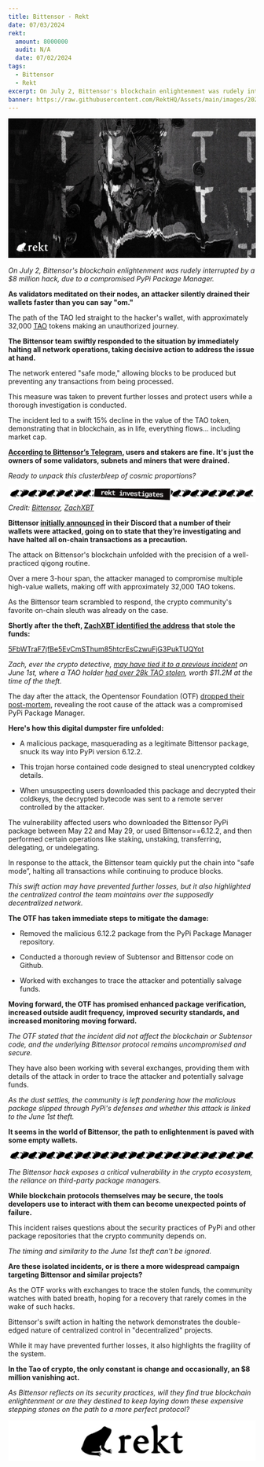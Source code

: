 ```yaml
---
title: Bittensor - Rekt
date: 07/03/2024
rekt:
  amount: 8000000
  audit: N/A
  date: 07/02/2024
tags:
  - Bittensor
  - Rekt
excerpt: On July 2, Bittensor's blockchain enlightenment was rudely interrupted by a $8 million hack, due to a compromised PyPi Package Manager. As validators meditated on their nodes, an attacker silently drained their wallets faster than you can say "om."
banner: https://raw.githubusercontent.com/RektHQ/Assets/main/images/2023/01/bittensor-header.png
---
```

![](https://raw.githubusercontent.com/RektHQ/Assets/main/images/2023/01/bittensor-header.png)










_On July 2, Bittensor's blockchain enlightenment was rudely interrupted by a $8 million hack, due to a compromised PyPi Package Manager._  
  
**As validators meditated on their nodes, an attacker silently drained their wallets faster than you can say "om."**

  

The path of the TAO led straight to the hacker's wallet, with approximately 32,000 [TAO](https://www.coingecko.com/en/coins/bittensor) tokens making an unauthorized journey.

  
**The Bittensor team swiftly responded to the situation by immediately halting all network operations, taking decisive action to address the issue at hand.**

  
The network entered "safe mode," allowing blocks to be produced but preventing any transactions from being processed.  
  
This measure was taken to prevent further losses and protect users while a thorough investigation is conducted.

  

The incident led to a swift 15% decline in the value of the TAO token, demonstrating that in blockchain, as in life, everything flows... including market cap.  
  
**[According to Bittensor’s Telegram](https://t.me/taobittensor/312157), users and stakers are fine. It's just the owners of some validators, subnets and miners that were drained.**

  
_Ready to unpack this clusterbleep of cosmic proportions?_

![](https://raw.githubusercontent.com/RektHQ/Assets/main/images/2021/09/rekt-investigates-linebreak.png)
_Credit: [Bittensor](https://blog.bittensor.com/bittnesor-community-update-july-3-2024-45661b1d542d), [ZachXBT  
](https://t.me/investigations/138)_

**Bittensor [initially announced](https://discord.com/channels/799672011265015819/830075335084474390/1257822050702069760) in their Discord that a number of their wallets were attacked, going on to state that they’re investigating and have halted all on-chain transactions as a precaution.**  
  
The attack on Bittensor's blockchain unfolded with the precision of a well-practiced qigong routine.  
  

Over a mere 3-hour span, the attacker managed to compromise multiple high-value wallets, making off with approximately 32,000 TAO tokens.  
  
As the Bittensor team scrambled to respond, the crypto community's favorite on-chain sleuth was already on the case.

  


**Shortly after the theft, [ZachXBT identified the address](https://t.me/investigations/138) that stole the funds:**

  
[5FbWTraF7jfBe5EvCmSThum85htcrEsCzwuFjG3PukTUQYot  
](https://x.taostats.io/account/5FbWTraF7jfBe5EvCmSThum85htcrEsCzwuFjG3PukTUQYot#transfers)

_Zach, ever the crypto detective, [may have tied it to a previous incident](https://t.me/investigations/131) on June 1st, where a TAO holder [had over 28k TAO stolen](https://x.taostats.io/extrinsic/3086433-0007), worth $11.2M at the time of the theft._  
  
The day after the attack, the Opentensor Foundation (OTF) [dropped their post-mortem](https://blog.bittensor.com/bittnesor-community-update-july-3-2024-45661b1d542d), revealing the root cause of the attack was a compromised PyPi Package Manager.  
  
**Here's how this digital dumpster fire unfolded:**

  

-   A malicious package, masquerading as a legitimate Bittensor package, snuck its way into PyPi version 6.12.2.
    
-   This trojan horse contained code designed to steal unencrypted coldkey details.
    
-   When unsuspecting users downloaded this package and decrypted their coldkeys, the decrypted bytecode was sent to a remote server controlled by the attacker.
    

  

The vulnerability affected users who downloaded the Bittensor PyPi package between May 22 and May 29, or used Bittensor==6.12.2, and then performed certain operations like staking, unstaking, transferring, delegating, or undelegating.

  

In response to the attack, the Bittensor team quickly put the chain into "safe mode”, halting all transactions while continuing to produce blocks.  
  
_This swift action may have prevented further losses, but it also highlighted the centralized control the team maintains over the supposedly decentralized network._  
  
**The OTF has taken immediate steps to mitigate the damage:**

  

-   Removed the malicious 6.12.2 package from the PyPi Package Manager repository.
    
-   Conducted a thorough review of Subtensor and Bittensor code on Github.
    
-   Worked with exchanges to trace the attacker and potentially salvage funds.
    

  

**Moving forward, the OTF has promised enhanced package verification, increased outside audit frequency, improved security standards, and increased monitoring moving forward.** 
  
_The OTF stated that the incident did not affect the blockchain or Subtensor code, and the underlying Bittensor protocol remains uncompromised and secure._  
  
They have also been working with several exchanges, providing them with details of the attack in order to trace the attacker and potentially salvage funds.

  

_As the dust settles, the community is left pondering how the malicious package slipped through PyPi's defenses and whether this attack is linked to the June 1st theft._  
  
**It seems in the world of Bittensor, the path to enlightenment is paved with some empty wallets.**

![](https://raw.githubusercontent.com/RektHQ/Assets/main/images/2021/03/rekt-linebreak.png)






_The Bittensor hack exposes a critical vulnerability in the crypto ecosystem, the reliance on third-party package managers._

  

**While blockchain protocols themselves may be secure, the tools developers use to interact with them can become unexpected points of failure.**

  

This incident raises questions about the security practices of PyPi and other package repositories that the crypto community depends on.

  

_The timing and similarity to the June 1st theft can't be ignored._

  

**Are these isolated incidents, or is there a more widespread campaign targeting Bittensor and similar projects?**

  

As the OTF works with exchanges to trace the stolen funds, the community watches with bated breath, hoping for a recovery that rarely comes in the wake of such hacks.

  

Bittensor's swift action in halting the network demonstrates the double-edged nature of centralized control in "decentralized" projects.

  

While it may have prevented further losses, it also highlights the fragility of the system.  
  
**In the Tao of crypto, the only constant is change and occasionally, an $8 million vanishing act.** 
  

_As Bittensor reflects on its security practices, will they find true blockchain enlightenment or are they destined to keep laying down these expensive stepping stones on the path to a more perfect protocol?_


![](https://raw.githubusercontent.com/RektHQ/Assets/main/images/2021/08/rekt-outline-conc.png)









